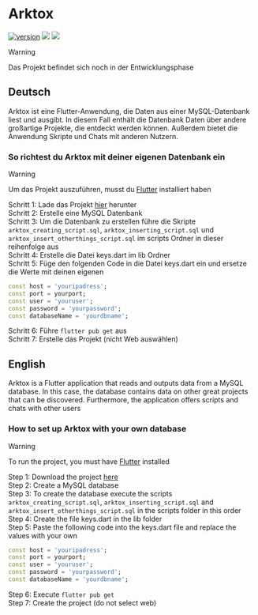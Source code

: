 # Arktox

[![version](https://img.shields.io/badge/version-0.1.0-blue)](https://github.com/OptixWolf/Arktox/releases/latest)
[![](https://img.shields.io/github/downloads/OptixWolf/Arktox/total)](https://github.com/OptixWolf/Arktox/releases/latest)
[![](https://img.shields.io/discord/1107109693165416588?logo=discord)](https://discord.com/invite/KW7GWQfKaj)

> [!WARNING]
> Das Projekt befindet sich noch in der Entwicklungsphase

## Deutsch
Arktox ist eine Flutter-Anwendung, die Daten aus einer MySQL-Datenbank liest und ausgibt.
In diesem Fall enthält die Datenbank Daten über andere großartige Projekte, die entdeckt werden können.
Außerdem bietet die Anwendung Skripte und Chats mit anderen Nutzern.

### So richtest du Arktox mit deiner eigenen Datenbank ein

> [!WARNING]
> Um das Projekt auszuführen, musst du [Flutter](https://docs.flutter.dev/get-started/install) installiert haben

Schritt 1: Lade das Projekt [hier](https://github.com/OptixWolf/Arktox/archive/refs/heads/main.zip) herunter  
Schritt 2: Erstelle eine MySQL Datenbank  
Schritt 3: Um die Datenbank zu erstellen führe die Skripte `arktox_creating_script.sql`, `arktox_inserting_script.sql` und `arktox_insert_otherthings_script.sql` im scripts Ordner in dieser reihenfolge aus  
Schritt 4: Erstelle die Datei keys.dart im lib Ordner  
Schritt 5: Füge den folgenden Code in die Datei keys.dart ein und ersetze die Werte mit deinen eigenen
```dart
const host = 'youripadress';
const port = yourport;
const user = 'youruser';
const password = 'yourpassword';
const databaseName = 'yourdbname';
```
Schritt 6: Führe `flutter pub get` aus  
Schritt 7: Erstelle das Projekt (nicht Web auswählen)

## English
Arktox is a Flutter application that reads and outputs data from a MySQL database.
In this case, the database contains data on other great projects that can be discovered.
Furthermore, the application offers scripts and chats with other users

### How to set up Arktox with your own database

> [!WARNING]
> To run the project, you must have [Flutter](https://docs.flutter.dev/get-started/install) installed

Step 1: Download the project [here](https://github.com/OptixWolf/Arktox/archive/refs/heads/main.zip)  
Step 2: Create a MySQL database  
Step 3: To create the database execute the scripts `arktox_creating_script.sql`, `arktox_inserting_script.sql` and `arktox_insert_otherthings_script.sql` in the scripts folder in this order  
Step 4: Create the file keys.dart in the lib folder  
Step 5: Paste the following code into the keys.dart file and replace the values with your own
```dart
const host = 'youripadress';
const port = yourport;
const user = 'youruser';
const password = 'yourpassword';
const databaseName = 'yourdbname';
```
Step 6: Execute `flutter pub get`  
Step 7: Create the project (do not select web)
